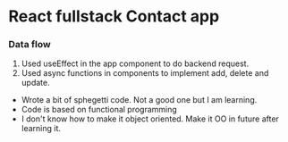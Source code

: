 # React fullstack Contact app

### Data flow
1. Used useEffect in the app component to do backend request.
2. Used async functions in components to implement add, delete and update.


* Wrote a bit of sphegetti code. Not a good one but I am learning.
* Code is based on functional programming
* I don't know how to make it object oriented. Make it OO in future after learning it.
